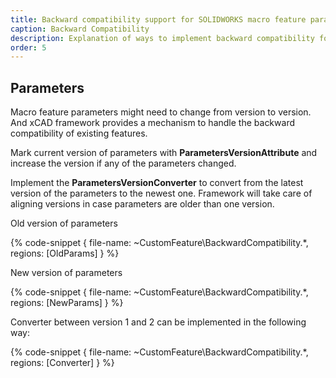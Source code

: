 ```yaml
---
title: Backward compatibility support for SOLIDWORKS macro feature parameters
caption: Backward Compatibility
description: Explanation of ways to implement backward compatibility for the parameters stored in SOLIDWORKS macro feature
order: 5
---
```

## Parameters

Macro feature parameters might need to change from version to version. And xCAD framework provides a mechanism to handle the backward compatibility of existing features.

Mark current version of parameters with **ParametersVersionAttribute** and increase the version if any of the parameters changed.

Implement the **ParametersVersionConverter** to convert from the latest version of the parameters to the newest one. Framework will take care of aligning versions in case parameters are older than one version.

Old version of parameters

{% code-snippet { file-name: ~CustomFeature\BackwardCompatibility.*, regions: [OldParams] } %}

New version of parameters

{% code-snippet { file-name: ~CustomFeature\BackwardCompatibility.*, regions: [NewParams] } %}

Converter between version 1 and 2 can be implemented in the following way:

{% code-snippet { file-name: ~CustomFeature\BackwardCompatibility.*, regions: [Converter] } %}
